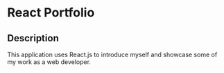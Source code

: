 # React Portfolio

## Description

This application uses React.js to introduce myself and showcase some of my work as a web developer.
